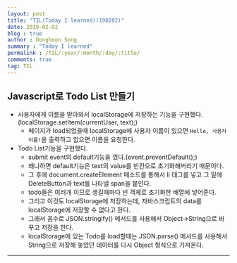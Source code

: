 ```yaml
---
layout: post
title: "TIL(Today I learned)(190202)"
date: 2019-02-02
blog : true
author : Donghoon Song
summary : "Today I learned"
permalink : /TIL/:year/:month/:day/:title/
comments: true
tag: TIL
---
```



## Javascript로 Todo List 만들기
- 사용자에게 이름을 받아와서 localStorage에 저장하는 기능을 구현했다.(localStorage.setItem(currentUser, text);)
	- 페이지가 load되었을때 localStorage에 사용자 이름이 있으면 `Hello, 사용자이름!`을 출력하고 없으면 이름을 요청한다.
- Todo List기능을 구현했다.
	- submit event의 default기능을 껐다.(event.preventDefault();)
	- 왜냐하면 default기능은 text의 value를 빈칸으로 초기화해버리기 때문이다.
	- 그 후에 document.createElement 메소드를 통해서 li 태그를 넣고 그 밑에 DeleteButton과 text를 나타낼 span을 붙인다.
	- todo들은 여러개 이므로 생길때마다 빈 객체로 초기화한 배열에 넣어준다.
	- 그리고 이것도 localStorage에 저장하는데, 자바스크립트의 data를 localStorage에 저장할 수 없다고 한다.
	- 그래서 꼼수로 JSON.stringify() 메서드를 사용해서 Object->String으로 바꾸고 저장을 한다.
	- localStorage에 있는 Todo를 load할때는 JSON.parse() 메서드를 사용해서 String으로 저장해 놓았던 데이터를 다시 Object 형식으로 가져온다.

---